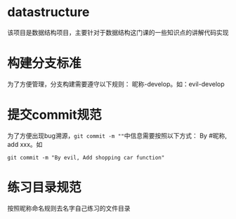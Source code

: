 # datastructure
该项目是数据结构项目，主要针对于数据结构这门课的一些知识点的讲解代码实现
# 构建分支标准
为了方便管理，分支构建需要遵守以下规则：
昵称-develop。如：evil-develop

# 提交commit规范
为了方便出现bug溯源，`git commit -m ""`中信息需要按照以下方式：
By #昵称, add xxx。如
```shell
git commit -m "By evil, Add shopping car function"
```

# 练习目录规范
按照昵称命名规则去名字自己练习的文件目录
